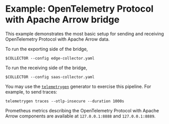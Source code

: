 # Example: OpenTelemetry Protocol with Apache Arrow bridge

This example demonstrates the most basic setup for sending and receiving
OpenTelemetry Protocol with Apache Arrow data.

To run the exporting side of the bridge,

```shell
$COLLECTOR --config edge-collector.yaml
```

To run the receiving side of the bridge,

```shell
$COLLECTOR --config saas-collector.yaml
```

You may use the
[`telemetrygen`](https://github.com/open-telemetry/opentelemetry-collector-contrib/blob/main/cmd/telemetrygen/README.md)
generator to exercise this pipeline.  For example, to send traces:

```shell
telemetrygen traces --otlp-insecure --duration 1000s
```

Prometheus metrics describing the OpenTelemetry Protocol with Apache Arrow
components are available at `127.0.0.1:8888` and `127.0.0.1:8889`.

